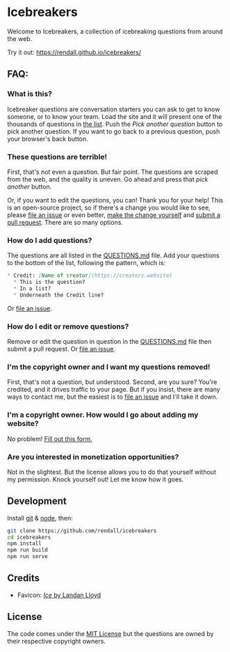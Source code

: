 # Icebreakers

Welcome to Icebreakers, a collection of icebreaking questions from around the web.

Try it out: <https://rendall.github.io/icebreakers/>

## FAQ:

### What is this?

Icebreaker questions are conversation starters you can ask to get to know someone, or to know your team. Load the site and it will present one of the thousands of questions in [the list](./QUESTIONS.md). Push the _Pick another question_ button to pick another question. If you want to go back to a previous question, push your browser's back button.

### These questions are terrible!

First, that's not even a question. But fair point. The questions are scraped from the web, and the quality is uneven. Go ahead and press that _pick another_ button.

Or, if you want to edit the questions, you can! Thank you for your help! This is an open-source project, so if there's a change you would like to see, please [file an issue](https://github.com/rendall/icebreakers/issues/new) or even better, [make the change yourself](https://docs.github.com/en/github/collaborating-with-pull-requests/getting-started/about-collaborative-development-models#fork-and-pull-model) and [submit a pull request](https://docs.github.com/en/github/collaborating-with-pull-requests/proposing-changes-to-your-work-with-pull-requests/about-pull-requests). There are so many options.

### How do I add questions?

The questions are all listed in the [QUESTIONS.md](./QUESTIONS.md) file. Add your questions to the bottom of the list, following the pattern, which is:

```markdown
* Credit: [Name of creator](https://creators.website)
  * This is the question?
  * In a list?
  * Underneath the Credit line?
```

Or [file an issue](https://github.com/rendall/icebreakers/issues/new).

### How do I edit or remove questions?

Remove or edit the question in question in the [QUESTIONS.md](./QUESTIONS.md) file then submit a pull request. Or [file an issue](https://github.com/rendall/icebreakers/issues/new).

### I'm the copyright owner and I want my questions removed!

First, that's not a question, but understood. Second, are you sure? You're credited, and it drives traffic to your page. But if you insist, there are many ways to contact me, but the easiest is to [file an issue](https://github.com/rendall/icebreakers/issues/new) and I'll take it down.

### I'm a copyright owner. How would I go about adding my website?

No problem! [Fill out this form.](https://github.com/rendall/icebreakers/issues/new)

### Are you interested in monetization opportunities?

Not in the slightest. But the license allows you to do that yourself without my permission. Knock yourself out! Let me know how it goes.

## Development

Install [git](https://git-scm.com/book/en/v2/Getting-Started-Installing-Git) & [node](https://nodejs.org/en/download/), then:

```bash
git clone https://github.com/rendall/icebreakers
cd icebreakers
npm install
npm run build
npm run serve
```

## Credits

* Favicon: [_Ice_ by Landan Lloyd](https://thenounproject.com/term/ice/1412640/)

## License

The code comes under the [MIT License](./LICENSE.md) but the questions are owned by their respective copyright owners.
